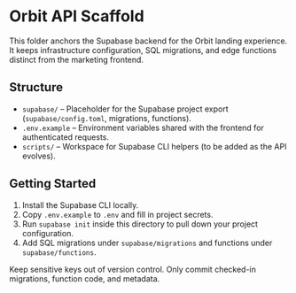 # Orbit API Scaffold

This folder anchors the Supabase backend for the Orbit landing experience. It keeps infrastructure
configuration, SQL migrations, and edge functions distinct from the marketing frontend.

## Structure

- `supabase/` – Placeholder for the Supabase project export (`supabase/config.toml`, migrations, functions).
- `.env.example` – Environment variables shared with the frontend for authenticated requests.
- `scripts/` – Workspace for Supabase CLI helpers (to be added as the API evolves).

## Getting Started

1. Install the Supabase CLI locally.
2. Copy `.env.example` to `.env` and fill in project secrets.
3. Run `supabase init` inside this directory to pull down your project configuration.
4. Add SQL migrations under `supabase/migrations` and functions under `supabase/functions`.

Keep sensitive keys out of version control. Only commit checked-in migrations, function code, and metadata.
